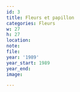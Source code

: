 ```yaml
---
id: 3
title: Fleurs et papillon
categories: Fleurs
w: 27
h: 27
location:
note:
file:
year: '1989'
year_start: 1989
year_end:
image:

---
```

